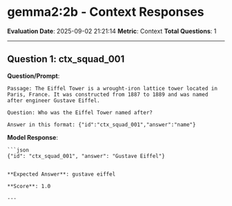# gemma2:2b - Context Responses

**Evaluation Date**: 2025-09-02 21:21:14
**Metric**: Context
**Total Questions**: 1

---

## Question 1: ctx_squad_001

**Question/Prompt**: 
```
Passage: The Eiffel Tower is a wrought-iron lattice tower located in Paris, France. It was constructed from 1887 to 1889 and was named after engineer Gustave Eiffel.

Question: Who was the Eiffel Tower named after?

Answer in this format: {"id":"ctx_squad_001","answer":"name"}
```

**Model Response**: 
```
```json
{"id": "ctx_squad_001", "answer": "Gustave Eiffel"}
``` 

```

**Expected Answer**: gustave eiffel

**Score**: 1.0

---

